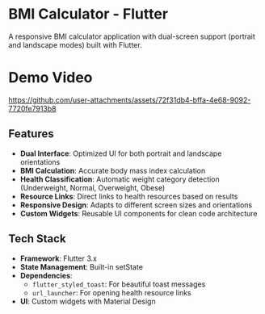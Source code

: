 #  BMI Calculator - Flutter

A responsive BMI calculator application with dual-screen support (portrait and landscape modes) built with Flutter.

# Demo Video

https://github.com/user-attachments/assets/72f31db4-bffa-4e68-9092-7720fe7913b8


##  Features

- **Dual Interface**: Optimized UI for both portrait and landscape orientations
- **BMI Calculation**: Accurate body mass index calculation
- **Health Classification**: Automatic weight category detection (Underweight, Normal, Overweight, Obese)
- **Resource Links**: Direct links to health resources based on results
- **Responsive Design**: Adapts to different screen sizes and orientations
- **Custom Widgets**: Reusable UI components for clean code architecture

##  Tech Stack

- **Framework**: Flutter 3.x
- **State Management**: Built-in setState
- **Dependencies**:
  - `flutter_styled_toast`: For beautiful toast messages
  - `url_launcher`: For opening health resource links
- **UI**: Custom widgets with Material Design
